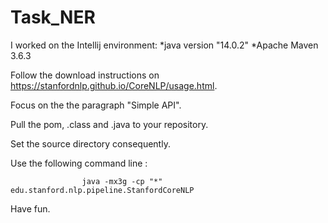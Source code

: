# Task_NER

I worked on the Intellij environment: 
  *java version "14.0.2"
  *Apache Maven 3.6.3

Follow the download instructions on https://stanfordnlp.github.io/CoreNLP/usage.html.

Focus on the the paragraph "Simple API".

Pull the pom, .class and .java to your repository. 

Set the source directory consequently.

Use the following command line :  
                    
                    java -mx3g -cp "*" edu.stanford.nlp.pipeline.StanfordCoreNLP

Have fun.
